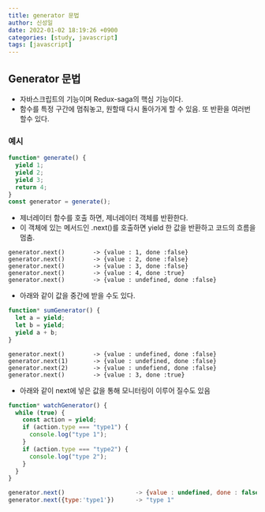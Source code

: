 ```yaml
---
title: generator 문법
author: 신성일
date: 2022-01-02 18:19:26 +0900
categories: [study, javascript]
tags: [javascript]
---
```


## Generator 문법

- 자바스크립트의 기능이며 Redux-saga의 핵심 기능이다.
- 함수를 특정 구간에 멈춰놓고, 원할때 다시 돌아가게 할 수 있음. 또 반환을 여러번 할수 있다.

### 예시

```javascript
function* generate() {
  yield 1;
  yield 2;
  yield 3;
  return 4;
}
const generator = generate();
```

- 제너레이터 함수를 호출 하면, 제너레이터 객체를 반환한다.
- 이 객체에 있는 메서드인 .next()를 호출하면 yield 한 값을 반환하고 코드의 흐름을 멈춤.

```console
generator.next()		-> {value : 1, done :false}
generator.next()		-> {value : 2, done :false}
generator.next()		-> {value : 3, done :false}
generator.next() 		-> {value : 4, done :true}
generator.next()		-> {value : undefined, done :false}
```

- 아래와 같이 값을 중간에 받을 수도 있다.

```javascript
function* sumGenerator() {
  let a = yield;
  let b = yield;
  yield a + b;
}
```

```console
generator.next()		-> {value : undefined, done :false}
generator.next(1)		-> {value : undefined, done :false}
generator.next(2)		-> {value : undefiend, done :false}
generator.next()		-> {value : 3, done :true}
```

- 아래와 같이 next에 넣은 값을 통해 모니터링이 이루어 질수도 있음

```javascript
function* watchGenerator() {
  while (true) {
    const action = yield;
    if (action.type === "type1") {
      console.log("type 1");
    }
    if (action.type === "type2") {
      console.log("type 2");
    }
  }
}
```

```javascript
generator.next()					-> {value : undefined, done : false}
generator.next({type:'type1'})		-> "type 1"
```
